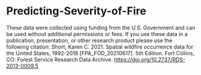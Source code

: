 # Predicting-Severity-of-Fire

These data were collected using funding from the U.S. Government and can be used without additional permissions or fees. If you use these data in a publication, presentation, or other research product please use the following citation:
Short, Karen C. 2021. Spatial wildfire occurrence data for the United States, 1992-2018 [FPA_FOD_20210617]. 5th Edition. Fort Collins, CO: Forest Service Research Data Archive. https://doi.org/10.2737/RDS-2013-0009.5
